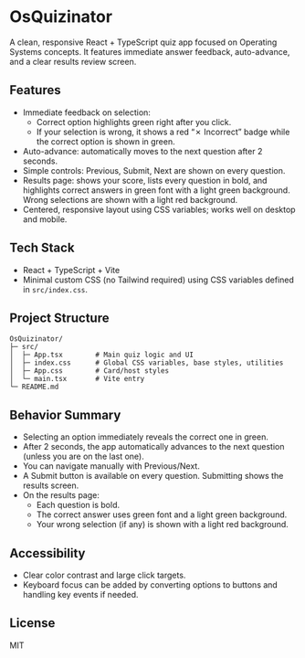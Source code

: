 # OsQuizinator

A clean, responsive React + TypeScript quiz app focused on Operating Systems concepts. It features immediate answer feedback, auto-advance, and a clear results review screen.

## Features

- Immediate feedback on selection:
  - Correct option highlights green right after you click.
  - If your selection is wrong, it shows a red “✗ Incorrect” badge while the correct option is shown in green.
- Auto-advance: automatically moves to the next question after 2 seconds.
- Simple controls: Previous, Submit, Next are shown on every question.
- Results page: shows your score, lists every question in bold, and highlights correct answers in green font with a light green background. Wrong selections are shown with a light red background.
- Centered, responsive layout using CSS variables; works well on desktop and mobile.

## Tech Stack

- React + TypeScript + Vite
- Minimal custom CSS (no Tailwind required) using CSS variables defined in `src/index.css`.

## Project Structure

```
OsQuizinator/
├─ src/
│  ├─ App.tsx        # Main quiz logic and UI
│  ├─ index.css      # Global CSS variables, base styles, utilities
│  ├─ App.css        # Card/host styles
│  └─ main.tsx       # Vite entry
└─ README.md
```

## Behavior Summary

- Selecting an option immediately reveals the correct one in green.
- After 2 seconds, the app automatically advances to the next question (unless you are on the last one).
- You can navigate manually with Previous/Next.
- A Submit button is available on every question. Submitting shows the results screen.
- On the results page:
  - Each question is bold.
  - The correct answer uses green font and a light green background.
  - Your wrong selection (if any) is shown with a light red background.

## Accessibility

- Clear color contrast and large click targets.
- Keyboard focus can be added by converting options to buttons and handling key events if needed.

## License

MIT
